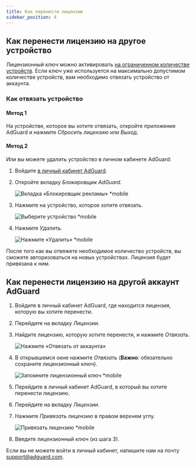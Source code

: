```yaml
---
title: Как перенести лицензию
sidebar_position: 4
---
```


## Как перенести лицензию на другое устройство

Лицензионный ключ можно активировать [на ограниченном количестве устройств](../what-is). Если ключ уже используется на максимально допустимом количестве устройств, вам необходимо отвязать устройство от аккаунта.

### Как отвязать устройство

#### Метод 1

На устройстве, которое вы хотите отвязать, откройте приложение AdGuard и нажмите *Сбросить лицензию* или *Выход*.

#### Метод 2

Или вы можете удалить устройство в личном кабинете AdGuard:

1. Войдите [в личный кабинет AdGuard](https://adguardaccount.com/).

1. Откройте вкладку *Блокировщик AdGuard*.

    ![Вкладка «Блокировщик рекламы» *mobile](https://cdn.adtidy.org/content/kb/ad_blocker/general/newaccount-unbind-device-0.png)

1. Нажмите на устройство, которое хотите отвязать.

    ![Выберите устройство *mobile](https://cdn.adtidy.org/content/kb/ad_blocker/general/newaccount-unbind-device-1.png)

1. Нажмите *Удалить*.

    ![Нажмите «Удалить» *mobile](https://cdn.adtidy.org/content/kb/ad_blocker/general/newaccount-unbind-device-2.png)

После того как вы отвяжете необходимое количество устройств, вы сможете авторизоваться на новых устройствах. Лицензия будет привязана к ним.

## Как перенести лицензию на другой аккаунт AdGuard

1. Войдите в личный кабинет AdGuard, где находится лицензия, которую вы хотите перенести.

1. Перейдите на вкладку *Лицензии*.

1. Найдите лицензию, которую хотите перенести, и нажмите *Отвязать*.

    ![Нажмите «Отвязать от аккаунта»](https://cdn.adtidy.org/content/kb/ad_blocker/general/newaccount-transfer-to-account.png)

1. В открывшемся окне нажмите *Отвязать* (**Важно**: обязательно сохраните лицензионный ключ).

    ![Запомните лицензионный ключ *mobile](https://cdn.adtidy.org/content/kb/ad_blocker/general/newaccount-transfer-to-account-1.png)

1. Перейдите в личный кабинет AdGuard, в который вы хотите перенести лицензию.

1. Перейдите на вкладку *Лицензии*.

1. Нажмите *Привязать лицензию* в правом верхнем углу.

    ![Привязать лицензию *mobile](https://cdn.adtidy.org/content/kb/ad_blocker/general/newaccount-transfer-to-account-2.png)

1. Введите лицензионный ключ (из шага 3).

Если вы не можете войти в личный кабинет, напишите нам на почту support@adguard.com.
